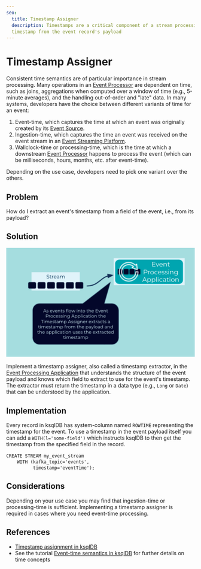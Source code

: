 ```yaml
---
seo:
  title: Timestamp Assigner
  description: Timestamps are a critical component of a stream processing application and in some cases it's necessary to extract the 
  timestamp from the event record's payload
---
```


# Timestamp Assigner

Consistent time semantics are of particular importance in stream processing. Many operations in an [Event Processor](../event-processing/event-processor.md) are dependent on time, such as joins, aggregations when computed over a window of time (e.g., 5-minute averages), and the handling out-of-order and "late" data. In many systems, developers have the choice between different variants of time for an event: 

1. Event-time, which captures the time at which an event was originally created by its [Event Source](../event-source/event-source.md).
2. Ingestion-time, which captures the time an event was received on the event stream in an [Event Streaming Platform](../event-processing/event-processing-application.md).
3. Wallclock-time or processing-time, which is the time at which a downstream [Event Processor](../event-processing/event-processor.md) happens to process the event (which can be milliseconds, hours, months, etc. after event-time).

Depending on the use case, developers need to pick one variant over the others.

## Problem

How do I extract an event's timestamp from a field of the event, i.e., from its payload?


## Solution

![timestamp-assigner](../img/timestamp-assigner.png)

Implement a timestamp assigner, also called a timestamp extractor, in the [Event Processing Application](../event-processing/event-processing-application.md) that understands the structure of the event payload and knows which field to extract to use for the event's timestamp. The extractor must return the timestamp in a data type (e.g., `Long` or `Date`) that can be understood by the application.

## Implementation

Every record in ksqlDB has system-column named `ROWTIME` representing the timestamp for the event.  To use a timestamp in the event payload itself you can add a `WITH(l='some-field')` which instructs ksqlDB to then get the timestamp from the specified field in the record.

```
CREATE STREAM my_event_stream
    WITH (kafka_topic='events',
          timestamp='eventTime');

```

## Considerations

Depending on your use case you may find that ingestion-time or processing-time is sufficient.  Implementing a timestamp assigner is required in cases where you need event-time processing.


## References

* [Timestamp assignment in ksqlDB](https://docs.ksqldb.io/en/latest/concepts/time-and-windows-in-ksqldb-queries/#timestamp-assignment)
* See the tutorial [Event-time semantics in ksqlDB]( https://kafka-tutorials.confluent.io/time-concepts/ksql.html) for further details on time concepts